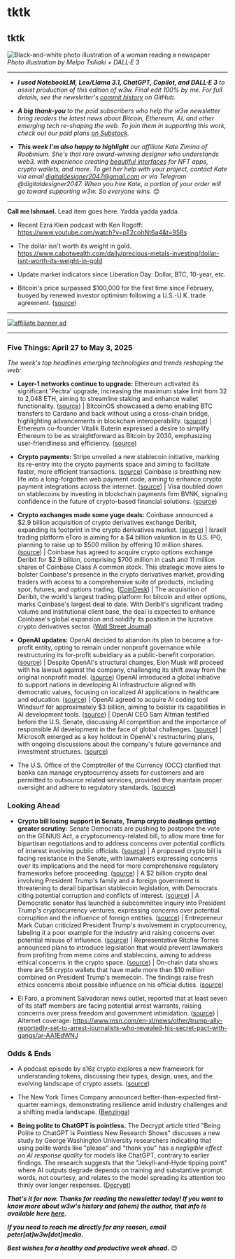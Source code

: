 # tktk
## tktk

![Black-and-white photo illustration of a woman reading a newspaper](https://w3w.news/img/newsreader-illo-melpo-tsiliaki-DALLE3-1920.jpg)
*Photo illustration by Melpo Tsiliaki × DALL·E 3*

<hr>

- _**I used NotebookLM, Leo/Llama 3.1, ChatGPT, Copilot, and DALL·E 3** to assist production of this edition of w3w. Final edit 100% by me. For full details, see the newsletter's [commit history](https://github.com/peteramckay/w3wnewsletter/commits) on GitHub._ <!-- Edit listed AIs as needed before final publication. -->

- _**A big thank-you** to the paid subscribers who help the w3w newsletter bring readers the latest news about Bitcoin, Ethereum, AI, and other emerging tech re-shaping the web. To join them in supporting this work, check out our paid plans [on Substack](https://w3wnews.substack.com/subscribe)._

- _**This week I'm also happy to highlight** our affiliate Kate Zimina of Roobinium. She's that rare award-winning designer who understands web3, with experience creating [beautiful interfaces](https://dribbble.com/roobinium) for NFT apps, crypto wallets, and more. To get her help with your project, contact Kate via email digitaldesigner2047@gmail.com or via Telegram @digitaldesigner2047. When you hire Kate, a portion of your order will go toward supporting w3w. So everyone wins._ 😊

<hr>

**Call me Ishmael.** Lead item goes here. Yadda yadda yadda.

<!-- For the lead item, riff on de-dollarization. Some notes & useful links: -->

- Recent Ezra Klein podcast with Ken Rogoff: https://www.youtube.com/watch?v=pT2cohNt6a4&t=958s <!-- Primo quotes ~30 mins and ~38 mins in -->

- The dollar isn't worth its weight in gold. https://www.cabotwealth.com/daily/precious-metals-investing/dollar-isnt-worth-its-weight-in-gold

- Update market indicators since Liberation Day: Dollar, BTC, 10-year, etc.

- Bitcoin's price surpassed $100,000 for the first time since February, buoyed by renewed investor optimism following a U.S.-U.K. trade agreement. ([source](https://decrypt.co/318527/bitcoin-price-100000-first-time-february))  <!-- Draft summary by ChatGPT -->

 <hr>

 [![affiliate banner ad](https://w3w.news/img/affiliate-kz-letter.png)](
 https://dribbble.com/roobinium)

 <hr>

### Five Things: April 27 to May 3, 2025

*The week's top headlines emerging technologies and trends reshaping the web:*

- **Layer-1 networks continue to upgrade:** Ethereum activated its significant 'Pectra' upgrade, increasing the maximum stake limit from 32 to 2,048 ETH, aiming to streamline staking and enhance wallet functionality. ([source](https://www.coindesk.com/tech/2025/05/07/ethereum-activates-pectra-upgrade-raising-max-stake-to-2048-eth)) | BitcoinOS showcased a demo enabling BTC transfers to Cardano and back without using a cross-chain bridge, highlighting advancements in blockchain interoperability. ([source](https://decrypt.co/317840/bitcoinos-demo-sends-btc-to-cardano-and-back-without-a-cross-chain-bridge)) | Ethereum co-founder Vitalik Buterin expressed a desire to simplify Ethereum to be as straightforward as Bitcoin by 2030, emphasizing user-friendliness and efficiency. ([source](https://cryptoslate.com/vitalik-buterin-wants-to-make-ethereum-as-simple-as-bitcoin-by-2030)) <!-- Draft summaries by ChatGPT -->

- **Crypto payments:** Stripe unveiled a new stablecoin initiative, marking its re-entry into the crypto payments space and aiming to facilitate faster, more efficient transactions. ([source](https://www.theblock.co/post/353605/stripe-unveils-new-stablecoin-feature-following-1-1-billion-bridge-acquisition))  Coinbase is breathing new life into a long-forgotten web payment code, aiming to enhance crypto payment integrations across the internet. ([source](https://decrypt.co/318467/coinbase-breathes-new-lift-into-long-forgotten-web-payment-code)) | Visa doubled down on stablecoins by investing in blockchain payments firm BVNK, signaling confidence in the future of crypto-based financial solutions. ([source](https://www.coindesk.com/business/2025/05/07/visa-doubles-down-on-stablecoins-with-investment-in-blockchain-payments-firm-bvnk))  <!-- Draft summaries by ChatGPT -->

- **Crypto exchanges made some yuge deals:** Coinbase announced a $2.9 billion acquisition of crypto derivatives exchange Deribit, expanding its footprint in the crypto derivatives market. ([source](https://www.theblock.co/post/353657/coinbase-agrees-to-acquire-crypto-derivatives-exchange-deribit-in-record-2-9-billion-deal)) | Israeli trading platform eToro is aiming for a $4 billion valuation in its U.S. IPO, planning to raise up to $500 million by offering 10 million shares. ([source](https://www.reuters.com/markets/deals/israels-etoro-targets-4-billion-valuation-us-ipo-2025-05-05)) | Coinbase has agreed to acquire crypto options exchange Deribit for $2.9 billion, comprising $700 million in cash and 11 million shares of Coinbase Class A common stock. This strategic move aims to bolster Coinbase's presence in the crypto derivatives market, providing traders with access to a comprehensive suite of products, including spot, futures, and options trading. ([CoinDesk](https://www.coindesk.com/business/2025/05/08/coinbase-buys-deribit-for-usd2-9b)) | The acquisition of Deribit, the world's largest trading platform for bitcoin and ether options, marks Coinbase's largest deal to date. With Deribit's significant trading volume and institutional client base, the deal is expected to enhance Coinbase's global expansion and solidify its position in the lucrative crypto derivatives sector. ([Wall Street Journal](https://www.wsj.com/finance/currencies/coinbase-strikes-2-9-billion-deal-for-major-crypto-options-platform-a87ca4b3)) <!-- Draft summaries by ChatGPT -->

- **OpenAI updates:** OpenAI decided to abandon its plan to become a for-profit entity, opting to remain under nonprofit governance while restructuring its for-profit subsidiary as a public-benefit corporation. ([source](https://www.wsj.com/tech/ai/openai-to-become-public-benefit-corporation-9e7896e0?st=QVaRQ6&reflink=desktopwebshare_permalink)) | Despite OpenAI's structural changes, Elon Musk will proceed with his lawsuit against the company, challenging its shift away from the original nonprofit model. ([source](https://www.reuters.com/business/elon-musk-keep-lawsuit-against-openai-despite-nonprofit-control-statement-lawyer-2025-05-06)) OpenAI introduced a global initiative to support nations in developing AI infrastructure aligned with democratic values, focusing on localized AI applications in healthcare and education. ([source](https://www.axios.com/2025/05/07/openai-democratic-ai-expansion)) | OpenAI agreed to acquire AI coding tool Windsurf for approximately $3 billion, aiming to bolster its capabilities in AI development tools. ([source](https://www.reuters.com/business/openai-agrees-buy-windsurf-about-3-billion-bloomberg-news-reports-2025-05-06)) | OpenAI CEO Sam Altman testified before the U.S. Senate, discussing AI competition and the importance of responsible AI development in the face of global challenges. ([source](https://www.pbs.org/newshour/politics/watch-live-openai-co-founder-sam-altman-testifies-on-ai-competition-in-senate-hearing)) | Microsoft emerged as a key holdout in OpenAI's restructuring plans, with ongoing discussions about the company's future governance and investment structures. ([source](https://finance.yahoo.com/news/microsoft-key-holdout-openai-restructuring-234551638.html)) <!-- Draft summaries by ChatGPT -->

- The U.S. Office of the Comptroller of the Currency (OCC) clarified that banks can manage cryptocurrency assets for customers and are permitted to outsource related services, provided they maintain proper oversight and adhere to regulatory standards. ([source](https://decrypt.co/318478/occ-says-banks-can-handle-crypto-for-customers-and-outsource-it-too)) <!-- Draft summary by ChatGPT -->

### Looking Ahead

- **Crypto bill losing support in Senate, Trump crypto dealings getting greater scrutiny:** Senate Democrats are pushing to postpone the vote on the GENIUS Act, a cryptocurrency-related bill, to allow more time for bipartisan negotiations and to address concerns over potential conflicts of interest involving public officials. ([source](https://www.politico.com/live-updates/2025/05/05/congress/crypto-stablecoin-senate-gallego-warren-trump-00326235)) |  A proposed crypto bill is facing resistance in the Senate, with lawmakers expressing concerns over its implications and the need for more comprehensive regulatory frameworks before proceeding. ([source](https://www.yahoo.com/news/crypto-bill-faces-senate-pushback-182307355.html)) | A $2 billion crypto deal involving President Trump's family and a foreign government is threatening to derail bipartisan stablecoin legislation, with Democrats citing potential corruption and conflicts of interest. ([source](https://www.axios.com/2025/05/07/trump-crypto-stablecoin-bill)) | A Democratic senator has launched a subcommittee inquiry into President Trump's cryptocurrency ventures, expressing concerns over potential corruption and the influence of foreign entities. ([source](https://decrypt.co/318358/democratic-senator-investigates-trumps-chilling-crypto-ventures)) | Entrepreneur Mark Cuban criticized President Trump's involvement in cryptocurrency, labeling it a poor example for the industry and raising concerns over potential misuse of influence. ([source](https://www.theblock.co/post/353484/mark-cuban-slams-trumps-crypto-ventures-as-bad-example)) | Representative Ritchie Torres announced plans to introduce legislation that would prevent lawmakers from profiting from meme coins and stablecoins, aiming to address ethical concerns in the crypto space. ([source](https://www.theblock.co/post/353501/rep-torres-to-introduce-bill-banning-trump-lawmakers-from-cashing-in-on-memecoins-and-stablecoins)) | On-chain data shows there are 58 crypto wallets that have made more than $10 million combined on President Trump's memecoin. The findings raise fresh ethics concerns about possible influence on his official duties. ([source](https://mashable.com/article/donald-trump-cryptocurrency-memecoin-top-holders-foreign-exchanges)) <!-- Draft summaries by ChatGPT -->

- El Faro, a prominent Salvadoran news outlet, reported that at least seven of its staff members are facing potential arrest warrants, raising concerns over press freedom and government intimidation. ([source](https://elfaro.net/en/202515/el_salvador/27826/El-Faro-Denounces-Possible-Arrest-Warrants-for-At-Least-Seven-Staff-Members-in-El-Salvador.htm)) <!-- Draft summaries by ChatGPT --> | Alternet coverage: https://www.msn.com/en-xl/news/other/trump-ally-reportedly-set-to-arrest-journalists-who-revealed-his-secret-pact-with-gangs/ar-AA1EdWNJ

### Odds & Ends

- A podcast episode by a16z crypto explores a new framework for understanding tokens, discussing their types, design, uses, and the evolving landscape of crypto assets. ([source](https://web3-with-a16z.simplecast.com/episodes/token-guide-crypto-JUFDm_Sn)) <!-- Draft summary by ChatGPT -->

- The New York Times Company announced better-than-expected first-quarter earnings, demonstrating resilience amid industry challenges and a shifting media landscape. ([Benzinga](https://www.benzinga.com/news/earnings/25/05/45253216/new-york-times-q1-earnings-revenue-beat-eps-beat-business-is-showing-resilience-amid-uncertainty)) <!-- Draft summary by ChatGPT -->

- **Being polite to ChatGPT is pointless.** The Decrypt article titled "Being Polite to ChatGPT is Pointless New Research Shows" discusses a new study by George Washington University researchers indicating that using polite words like "please" and "thank you" has a *negligible effect on AI response quality* for models like ChatGPT, contrary to earlier findings. The research suggests that the "Jekyll-and-Hyde tipping point" where AI outputs degrade depends on training and substantive prompt words, not courtesy, and relates to the model spreading its attention too thinly over longer responses. ([Decrypt](https://decrypt.co/317176/polite-chatgpt-pointless-new-research)) <!-- Early summary draft by NotebookLM -->

_**That's it for now. Thanks for reading the newsletter today! If you want to know more about w3w's history and (ahem) the author, that info is available here [here](https://w3wnews.substack.com/about).**_

_**If you need to reach me directly for any reason, email peter[at]w3w[dot]media.**_

_**Best wishes for a healthy and productive week ahead.**_ 😊
